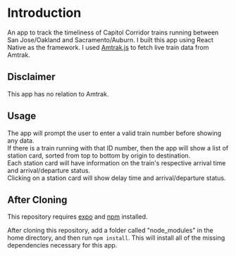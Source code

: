 # Introduction
An app to track the timeliness of Capitol Corridor trains running between San Jose/Oakland and Sacramento/Auburn. I built this app using React Native as the framework. I used [Amtrak.js](https://github.com/piemadd/amtrak) to fetch live train data from Amtrak.

## Disclaimer
This app has no relation to Amtrak.

## Usage
The app will prompt the user to enter a valid train number before showing any data.  
If there is a train running with that ID number, then the app will show a list of station card, sorted from top to bottom by origin to destination.  
Each station card will have information on the train's respective arrival time and arrival/departure status.  
Clicking on a station card will show delay time and arrival/departure status.

## After Cloning
This repository requires [expo](https://docs.expo.dev/get-started/installation/) and [npm](https://www.npmjs.com/package/npm) installed.  

After cloning this repository, add a folder called "node_modules" in the home directory, and then run `npm install`. This will install all of the missing dependencies necessary for this app.
